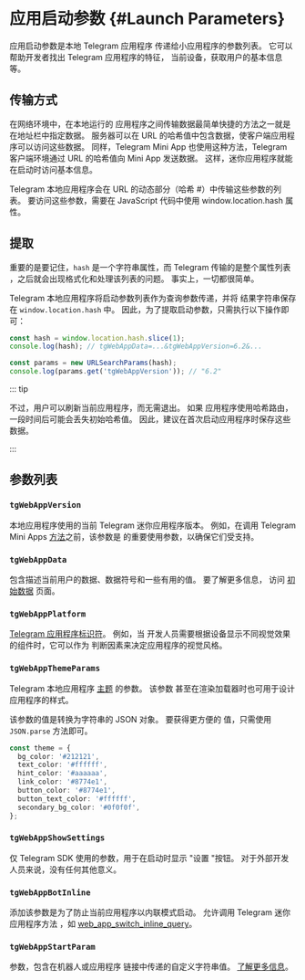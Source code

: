 # 应用启动参数 {#Launch Parameters}

应用启动参数是本地 Telegram 应用程序
传递给小应用程序的参数列表。 它可以帮助开发者找出 Telegram 应用程序的特征，
当前设备，获取用户的基本信息等。

## 传输方式

在网络环境中，在本地运行的
应用程序之间传输数据最简单快捷的方法之一就是在地址栏中指定数据。 服务器可以在 URL 的哈希值中包含数据，使客户端应用程序可以访问这些数据。 同样，Telegram Mini App 也使用这种方法，Telegram 客户端环境通过 URL 的哈希值向 Mini App 发送数据。 这样，迷你应用程序就能在启动时访问基本信息。

Telegram 本地应用程序会在 URL
的动态部分（哈希 #）中传输这些参数的列表。 要访问这些参数，需要在 JavaScript 代码中使用 window.location.hash 属性。

## 提取

重要的是要记住，`hash` 是一个字符串属性，而 Telegram 传输的是整个属性列表
，之后就会出现格式化和处理该列表的问题。 事实上，一切都很简单。

Telegram 本地应用程序将启动参数列表作为查询参数传递，并将
结果字符串保存在 `window.location.hash` 中。 因此，为了提取启动参数，只需执行以下操作即可：

```typescript title="Example on how to extract launch parameters"
const hash = window.location.hash.slice(1);
console.log(hash); // tgWebAppData=...&tgWebAppVersion=6.2&...

const params = new URLSearchParams(hash);
console.log(params.get('tgWebAppVersion')); // "6.2"
```

::: tip

不过，用户可以刷新当前应用程序，而无需退出。 如果
应用程序使用哈希路由，一段时间后可能会丢失初始哈希值。 因此，建议在首次启动应用程序时保存这些数据。

:::

## 参数列表

### `tgWebAppVersion`

本地应用程序使用的当前 Telegram 迷你应用程序版本。 例如，在调用 Telegram Mini
Apps [方法](methods.md)之前，该参数是
的重要使用参数，以确保它们受支持。

### `tgWebAppData`

包含描述当前用户的数据、数据符号和一些有用的值。 要了解更多信息，
访问 [初始数据](init-data.md) 页面。

### `tgWebAppPlatform`

[Telegram 应用程序标识符](about.md#supported-applications)。 例如，当
开发人员需要根据设备显示不同视觉效果的组件时，它可以作为
判断因素来决定应用程序的视觉风格。

### `tgWebAppThemeParams`

Telegram 本地应用程序 [主题](theming.md) 的参数。 该参数
甚至在渲染加载器时也可用于设计应用程序的样式。

该参数的值是转换为字符串的 JSON 对象。 要获得更方便的
值，只需使用 `JSON.parse` 方法即可。

```typescript
const theme = {
  bg_color: '#212121',
  text_color: '#ffffff',
  hint_color: '#aaaaaa',
  link_color: '#8774e1',
  button_color: '#8774e1',
  button_text_color: '#ffffff',
  secondary_bg_color: '#0f0f0f',
};
```

### `tgWebAppShowSettings`

仅 Telegram SDK 使用的参数，用于在启动时显示 "设置 "按钮。 对于外部开发人员来说，没有任何其他意义。

### `tgWebAppBotInline`

添加该参数是为了防止当前应用程序以内联模式启动。
允许调用 Telegram 迷你应用程序方法
，如 [web_app_switch_inline_query](methods.md#web-app-switch-inline-query)。

### `tgWebAppStartParam`

参数，包含在机器人或应用程序
链接中传递的自定义字符串值。 [了解更多信息](start-parameter.md)。
